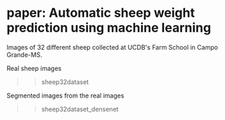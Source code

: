 # paper: Automatic sheep weight prediction using machine learning

Images of 32 different sheep collected at UCDB's Farm School in Campo Grande-MS.

Real sheep images

>>sheep32dataset

Segmented images from the real images

>>sheep32dataset_densenet
